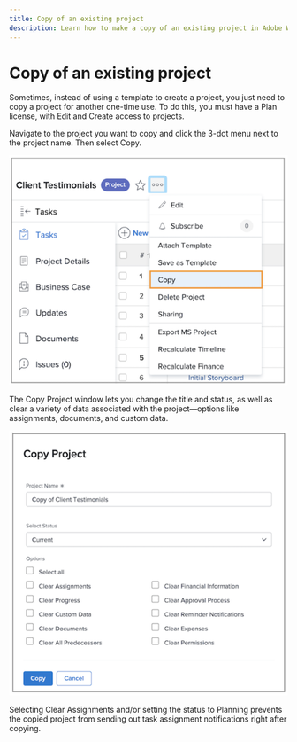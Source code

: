 ```yaml
---
title: Copy of an existing project
description: Learn how to make a copy of an existing project in Adobe Workfront.
---
```

# Copy of an existing project

Sometimes, instead of using a template to create a project, you just need to copy a project for another one-time use. To do this, you must have a Plan license, with Edit and Create access to projects. 

Navigate to the project you want to copy and click the 3-dot menu next to the project name. Then select Copy.

![Cr](assets/copy-existing-01.png)

The Copy Project window lets you change the title and status, as well as clear a variety of data associated with the project—options like assignments, documents, and custom data.

![Cr](assets/copy-existing-02.png)

Selecting Clear Assignments and/or setting the status to Planning prevents the copied project from sending out task assignment notifications right after copying.
